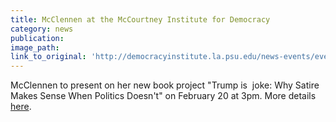 ```yaml
---
title: McClennen at the McCourtney Institute for Democracy
category: news
publication:
image_path:
link_to_original: 'http://democracyinstitute.la.psu.edu/news-events/events/trump-is-a-joke-why'
---
```


McClennen to present on her new book project "Trump is&nbsp; joke: Why Satire Makes Sense When Politics Doesn't" on February 20 at 3pm. More details [here](http://democracyinstitute.la.psu.edu/news-events/events/trump-is-a-joke-why).